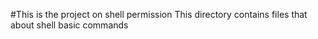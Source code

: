 #This is the project on shell permission
This directory contains files that about shell basic commands
